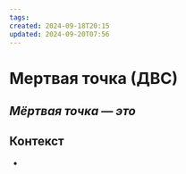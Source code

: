 ```yaml
---
tags: 
created: 2024-09-18T20:15
updated: 2024-09-20T07:56
---
```

# Мертвая точка (ДВС)

## ***Мёртвая точка — это***

## Контекст
- 

